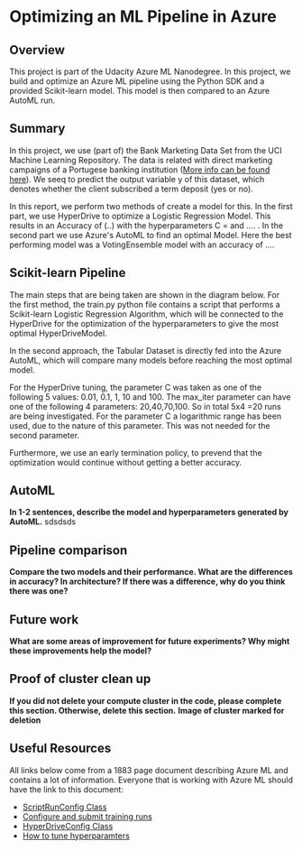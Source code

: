 # Optimizing an ML Pipeline in Azure

## Overview
This project is part of the Udacity Azure ML Nanodegree.
In this project, we build and optimize an Azure ML pipeline using the Python SDK and a provided Scikit-learn model.
This model is then compared to an Azure AutoML run.

## Summary
In this project, we use (part of) the Bank Marketing Data Set from the UCI Machine Learning Repository. The data is related with direct marketing campaigns of a Portugese banking institution ([More info can be found here](https://archive.ics.uci.edu/ml/datasets/Bank+Marketing)). We seeq to predict the output variable y of this dataset, which denotes whether the client subscribed a term deposit (yes or no).

In this report, we perform two methods of create a model for this. In the first part, we use HyperDrive to optimize a Logistic Regression Model. This results in an Accuracy of (..) with the hyperparameters C = and .... . In the second part we use Azure's AutoML to find an optimal Model. Here the best performing model was a VotingEnsemble model with an accuracy of ....

## Scikit-learn Pipeline

The main steps that are being taken are shown in the diagram below. For the first method, the train.py python file contains a script that performs a Scikit-learn Logistic Regression Algorithm, which will be connected to the HyperDrive for the optimization of the hyperparameters to give the most optimal HyperDriveModel. 

In the second approach, the Tabular Dataset is directly fed into the Azure AutoML, which will compare many models before reaching the most optimal model.

For the HyperDrive tuning, the parameter C was taken as one of the following 5 values: 0.01, 0.1, 1, 10 and 100. The max_iter parameter can have one of the following 4 parameters: 20,40,70,100. So in total 5x4 =20 runs are being investigated. For the parameter C a logarithmic range has been used, due to the nature of this parameter. This was not needed for the second parameter.

Furthermore, we use an early termination policy, to prevend that the optimization would continue without getting a better accuracy.

## AutoML
**In 1-2 sentences, describe the model and hyperparameters generated by AutoML.**
sdsdsds


## Pipeline comparison
**Compare the two models and their performance. What are the differences in accuracy? In architecture? If there was a difference, why do you think there was one?**

## Future work
**What are some areas of improvement for future experiments? Why might these improvements help the model?**

## Proof of cluster clean up
**If you did not delete your compute cluster in the code, please complete this section. Otherwise, delete this section.**
**Image of cluster marked for deletion**


## Useful Resources
All links below come from a 1883 page document describing Azure ML and contains a lot of information. Everyone that is working with Azure ML should have the link to this document:
- [ScriptRunConfig Class](https://docs.microsoft.com/en-us/python/api/azureml-core/azureml.core.scriptrunconfig?view=azure-ml-py)
- [Configure and submit training runs](https://docs.microsoft.com/en-us/azure/machine-learning/how-to-set-up-training-targets)
- [HyperDriveConfig Class](https://docs.microsoft.com/en-us/python/api/azureml-train-core/azureml.train.hyperdrive.hyperdriveconfig?view=azure-ml-py)
- [How to tune hyperparamters](https://docs.microsoft.com/en-us/azure/machine-learning/how-to-tune-hyperparameters)
